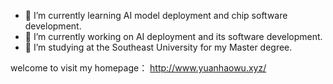 
<!--
**paradoxWu/paradoxWu** is a ✨ _special_ ✨ repository because its `README.md` (this file) appears on your GitHub profile.

Here are some ideas to get you started:


- 👯 I’m looking to collaborate on ...

- 💬 Ask me about ...
- 😄 Pronouns: ...
- ⚡ Fun fact: ...
- 📫 How to reach me: yuanhaowu@foxmail.com
-->

- 🌱 I’m currently learning AI model deployment and chip software development.
- 🔭 I’m currently working on AI deployment and its software development.
- 🤔 I’m studying at the Southeast University for my Master degree.  

welcome to visit my homepage： http://www.yuanhaowu.xyz/

